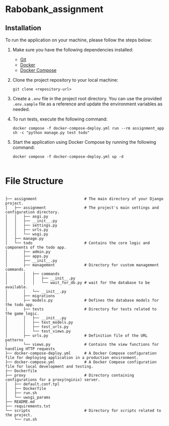 # Rabobank_assignment

## Installation
To run the application on your machine, please follow the steps below:

1. Make sure you have the following dependencies installed:
   - [Git](https://git-scm.com/book/en/v2/Getting-Started-Installing-Git)
   - [Docker](https://docs.docker.com/get-docker/)
   - [Docker Compose](https://docs.docker.com/compose/install/)

2. Clone the project repository to your local machine:
   ```
   git clone <repository-url>
   ```

3. Create a `.env` file in the project root directory. You can use the provided `.env.sample` file as a reference and update the environment variables as needed.

4. To run tests, execute the following command:
   ```
   docker compose -f docker-compose-deploy.yml run --rm assignment_app sh -c "python manage.py test todo"
   ```
   
5. Start the application using Docker Compose by running the following command:
   ```
   docker compose -f docker-compose-deploy.yml up -d
   

# File Structure
```

├── assignment                     # The main directory of your Django project.
│   ├── assignment                 # The project's main settings and configuration directory.
│   │   ├── asgi.py
│   │   ├── __init__.py
│   │   ├── settings.py
│   │   ├── urls.py
│   │   └── wsgi.py
│   ├── manage.py
│   └── todo                       # Contains the core logic and components of the todo app.
│       ├── admin.py
│       ├── apps.py
│       ├── __init__.py
│       ├── management             # Directory for custom management commands.   
│       │   ├── commands                    
│       │   │   ├── __init__.py
│       │   │   └── wait_for_db.py # wait for the database to be available.
│       │   └── __init__.py
│       ├── migrations
│       ├── models.py              # Defines the database models for the todo app.
│       ├── tests                  # Directory for tests related to the game logic.
│       │   ├── __init__.py
│       │   ├── test_models.py
│       │   ├── test_urls.py
│       │   └── test_views.py
│       ├── urls.py                # Definition file of the URL patterns
│       └── views.py               # Contains the view functions for handling HTTP requests
├── docker-compose-deploy.yml      # A Docker Compose configuration file for deploying application in a production environment.
├── docker-compose.yml             # A Docker Compose configuration file for local development and testing.
├── Dockerfile
├── proxy                          # Directory containing configurations for a proxy(nginix) server.
│   ├── default.conf.tpl
│   ├── Dockerfile
│   ├── run.sh
│   └── uwsgi_params
├── README.md
├── requirements.txt
└── scripts                        # Directory for scripts related to the project.
    └── run.sh
 

```

